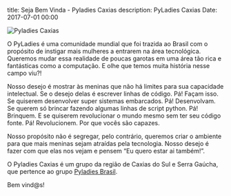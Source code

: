 title: Seja Bem Vinda - Pyladies Caxias
description: PyLadies Caxias
Date: 2017-07-01 00:00


![Pyladies Caxias]({filename}/images/icones/logo.jpg)


O PyLadies é uma comunidade mundial que foi trazida ao Brasil com o propósito de instigar mais mulheres a entrarem na área tecnológica.
Queremos mudar essa realidade de poucas garotas em uma área tão rica e fantásticas como a computação. E olhe que temos muita história
nesse campo viu?!

Nosso desejo é mostrar às meninas que não há limites para sua capacidade intelectual. Se o desejo delas é escrever linhas de código. Pá!
Façam isso. Se quiserem desenvolver super sistemas embarcados. Pá! Desenvolvam. Se querem só brincar fazendo algumas linhas de script
python. Pá! Brinquem. E se quiserem revolucionar o mundo mesmo sem ter seu código fonte. Pá! Revolucionem. Por que vocês são capazes.

Nosso propósito não é segregar, pelo contrário, queremos criar o ambiente para que mais meninas sejam atraídas pela tecnologia. Nosso
desejo é fazer com que elas nos vejam e pensem “Eu quero estar ai também!”.

O Pyladies Caxias é um grupo da região de Caxias do Sul e Serra Gaúcha, que pertence ao grupo
[Pyladies Brasil](http://brasil.pyladies.com/).

Bem vind@s!
